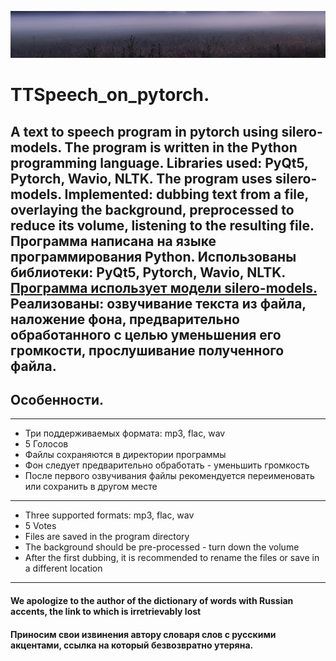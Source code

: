 ![logo](images/tuman.jpg)

# TTSpeech_on_pytorch.

__A text to speech program in pytorch using silero-models.
The program is written in the Python programming language. Libraries used: PyQt5, Pytorch, Wavio, NLTK. The program uses silero-models. Implemented: dubbing text from a file,
 overlaying the background, preprocessed to reduce its volume, listening to the resulting file.
Программа написана на языке программирования Python. Использованы библиотеки: PyQt5, Pytorch, Wavio, NLTK. 
[Программа использует модели silero-models.](https://github.com/snakers4/silero-models) Реализованы: озвучивание текста из файла, наложение фона, предварительно обработанного с целью
 уменьшения его громкости, прослушивание полученного файла.__
------
## Особенности.
----
+ Три поддерживаемых формата: mp3, flac, wav
+ 5 Голосов
+ Файлы сохраняются в директории программы
+ Фон следует предварительно обработать - уменьшить громкость
+ После первого озвучивания файлы рекомендуется переименовать или сохранить в другом месте
------
+ Three supported formats: mp3, flac, wav
+ 5 Votes
+ Files are saved in the program directory
+ The background should be pre-processed - turn down the volume
+ After the first dubbing, it is recommended to rename the files or save in a different location
------
#### We apologize to the author of the dictionary of words with Russian accents, the link to which is irretrievably lost
#### Приносим свои извинения автору словаря слов с русскими акцентами, ссылка на который безвозвратно утеряна.